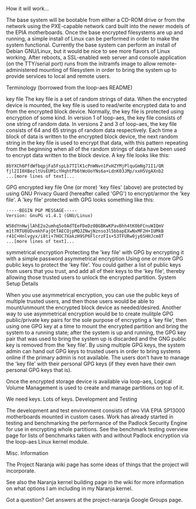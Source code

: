 How it will work...

The base system will be bootable from either a CD-ROM drive or from the
network using the PXE-capable network card built into the newer models of the
EPIA motherboards. Once the base encrypted filesystems are up and running, a
simple install of Linux can be performed in order to make the system
functional. Currently the base system can perform an install of Debian
GNU/Linux, but it would be nice to see more flavors of Linux working. After
reboots, a SSL-enabled web server and console application (on the TTY/serial
port) runs from the initramfs image to allow remote-administered mounting of
filesystem in order to bring the system up to provide services to local and
remote users.

Terminology (borrowed from the loop-aes README)

key file
The key file is a set of random strings of data. When the encrypted device is
mounted, the key file is used to read/write encrypted data to and from the
encrypted block device. Normally, the key file is protected using encryption
of some kind. In version 1 of loop-aes, the key file consists of one string of
random data. In versions 2 and 3 of loop-aes, the key file consists of 64 and
65 strings of random data respectively. Each time a block of data is written
to the encrypted block device, the next random string in the key file is used
to encrypt that data, with this pattern repeating from the beginning when all
of the random strings of data have been used to encrypt data written to the
block device. A key file looks like this:

    8bYXCh6PfdWfbqpjFa5FspLb7TIlK1cPnWNvn1PxHZYMjPlquGmNg71I1/QR
    fjl2II0XBezltUsEUM1cYHqhtPb6tWoUoYNs6a+LdnK03JMp/xxH5VgAXnb2
    ...[more lines of text]...

GPG encrypted key file
One (or more) 'key files' (above) are protected by using GNU Privacy Guard
(hereafter called 'GPG') to encrypt/armor the 'key file'. A 'key file'
protected with GPG looks something like this:

    -----BEGIN PGP MESSAGE-----
    Version: GnuPG v1.4.1 (GNU/Linux)

    W58dYnHwjlAhE2o2umhq5o0AdTEeFDeDz0BGBKwKPavBhh4tK0bFCnuWIQmV
    m1t7RTU8UDvmkhFajQtTAECOjpMQJZNwjNznso3l5bbapEXwNxMF2H+IUMkB
    r41C+Hnlvgyx/i8ti+7HOC7XakzH9SP6FlcrzFIs+53TFURw0jy6SHHJcm8T
    ...[more lines of text]...

symmetrical encryption
Protecting the 'key file' with GPG by encrypting it with a simple password
asymmetrical encryption
Using one or more GPG public keys to protect the 'key file'. You could gather
a list of public keys from users that you trust, and add all of their keys to
the 'key file', thereby allowing those trusted users to unlock the encrypted
partition.
System Setup Details

When you use asymmetrical encryption, you can use the public keys of multiple
trusted users, and then those users would be able to mount/unmount the
encrypted block device as needed/desired. Another way to use asymmetrical
encryption would be to create mulitple GPG public/private key pairs for the
sole purpose of encrypting a 'key file', then using one GPG key at a time to
mount the encrypted partition and bring the system to a running state; after
the system is up and running, the GPG key pair that was used to bring the
system up is discarded and the GNG public key is removed from the 'key file'.
By using multiple GPG keys, the system admin can hand out GPG keys to trusted
users in order to bring systems online if the primary admin is not available.
The users don't have to manage the 'key file' with their personal GPG keys (if
they even have their own personal GPG keys that is).

Once the encrypted storage device is available via loop-aes, Logical Volume
Management is used to create and manage partitions on top of it.


We need keys. Lots of keys.
Development and Testing

The development and test environment consists of two VIA EPIA SP13000
motherboards mounted in custom cases. Work has already started in testing and
benchmarking the performance of the Padlock Security Engine for use in
encrypting whole partitions. See the benchmark testing overview page for lists
of benchmarks taken with and without Padlock encryption via the loop-aes Linux
kernel module.

Misc. Information

The Project Naranja wiki page has some ideas of things that the project will
incorporate.

See also the Naranja kernel building page in the wiki for more information on
what options I am including in my Naranja kernel.

Got a question? Get answers at the project-naranja Google Groups page.
